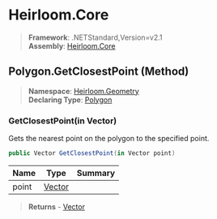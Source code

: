 # Heirloom.Core

> **Framework**: .NETStandard,Version=v2.1  
> **Assembly**: [Heirloom.Core][0]

## Polygon.GetClosestPoint (Method)

> **Namespace**: [Heirloom.Geometry][0]  
> **Declaring Type**: [Polygon][1]

### GetClosestPoint(in Vector)

Gets the nearest point on the polygon to the specified point.

```cs
public Vector GetClosestPoint(in Vector point)
```

| Name  | Type        | Summary |
|-------|-------------|---------|
| point | [Vector][2] |         |

> **Returns** - [Vector][2]

[0]: ../../../Heirloom.Core.md
[1]: ../Polygon.md
[2]: ../../Heirloom/Vector.md
